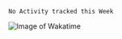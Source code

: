 <!--START_SECTION:waka-->
```text
No Activity tracked this Week
```
<!--END_SECTION:waka-->


![Image of Wakatime](https://wakatime.com/share/@YichenChen/ae999985-3ddd-4df4-ba32-2f003e6ca2cc.svg)

